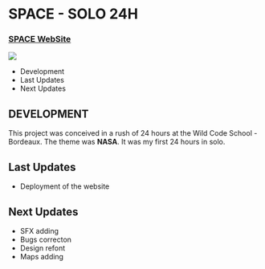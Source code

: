 # SPACE - SOLO 24H

### **[SPACE WebSite](https://24h-nasa-space.netlify.app)** 

![](https://353a23c500dde3b2ad58-c49fe7e7355d384845270f4a7a0a7aa1.ssl.cf2.rackcdn.com/5e45247d84ed9d0008ec03b5/screenshot.png)
 - Development
 - Last Updates
 - Next Updates


## DEVELOPMENT

This project was conceived in a rush of 24 hours at the Wild Code School - Bordeaux. The theme was **NASA**. It was my first 24 hours in solo. 

## Last Updates 

 - Deployment of the website

## Next Updates

-	SFX adding
-	Bugs correcton
-	Design refont
-	Maps adding

